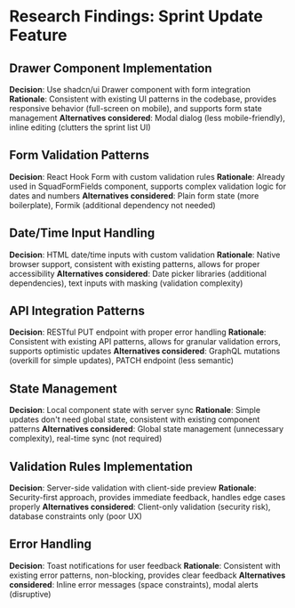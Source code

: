 # Research Findings: Sprint Update Feature

## Drawer Component Implementation
**Decision**: Use shadcn/ui Drawer component with form integration
**Rationale**: Consistent with existing UI patterns in the codebase, provides responsive behavior (full-screen on mobile), and supports form state management
**Alternatives considered**: Modal dialog (less mobile-friendly), inline editing (clutters the sprint list UI)

## Form Validation Patterns
**Decision**: React Hook Form with custom validation rules
**Rationale**: Already used in SquadFormFields component, supports complex validation logic for dates and numbers
**Alternatives considered**: Plain form state (more boilerplate), Formik (additional dependency not needed)

## Date/Time Input Handling
**Decision**: HTML date/time inputs with custom validation
**Rationale**: Native browser support, consistent with existing patterns, allows for proper accessibility
**Alternatives considered**: Date picker libraries (additional dependencies), text inputs with masking (validation complexity)

## API Integration Patterns
**Decision**: RESTful PUT endpoint with proper error handling
**Rationale**: Consistent with existing API patterns, allows for granular validation errors, supports optimistic updates
**Alternatives considered**: GraphQL mutations (overkill for simple updates), PATCH endpoint (less semantic)

## State Management
**Decision**: Local component state with server sync
**Rationale**: Simple updates don't need global state, consistent with existing component patterns
**Alternatives considered**: Global state management (unnecessary complexity), real-time sync (not required)

## Validation Rules Implementation
**Decision**: Server-side validation with client-side preview
**Rationale**: Security-first approach, provides immediate feedback, handles edge cases properly
**Alternatives considered**: Client-only validation (security risk), database constraints only (poor UX)

## Error Handling
**Decision**: Toast notifications for user feedback
**Rationale**: Consistent with existing error patterns, non-blocking, provides clear feedback
**Alternatives considered**: Inline error messages (space constraints), modal alerts (disruptive)